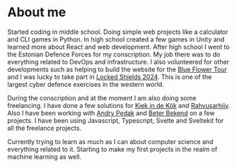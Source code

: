 
# About me

Started coding in middle school. Doing simple web projects like a calculator and CLI games in Python. In high school created a few games in Unity and learned more about React and web development. After high school I went to the Estonian Defence Forces for my conscription. My job there was to do everything related to DevOps and infrastructure. I also volunteered for other developments such as helping to build the website for the [Blue Flower Tour](https://sinilillerannak.ee/) and I was lucky to take part in [Locked Shields 2024](https://ccdcoe.org/exercises/locked-shields/). This is one of the largest cyber defence exercises in the western world.

During the conscription and at the moment I am also doing some freelancing. I have done a few solutions for [Kiek in de Kök](https://linnamuuseum.ee/en/kiek-in-de-kok/) and [Rahvusarhiiv](https://www.ra.ee/). Also I have been working with [Andry Pedak](https://www.pedak.me/) and [Beter Bekend](https://www.beterbekend.nl/) on a few projects. I have been using Javascript, Typescript, Svelte and Sveltekit for all the freelance projects.

Currently trying to learn as much as I can about computer science and everything related to it. Starting to make my first projects in the realm of machine learning as well.
